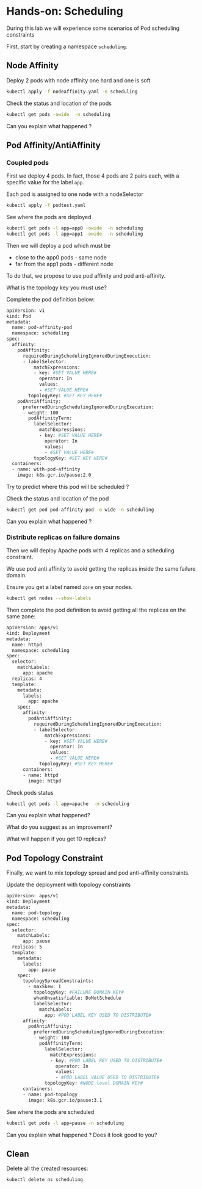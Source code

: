 # Hands-on: Scheduling

During this lab we will experience some scenarios of Pod scheduling constraints

First, start by creating a namespace `scheduling`.
## Node Affinity

Deploy 2 pods with node affinity one hard and one is soft
```sh
kubectl apply -f nodeaffinity.yaml -n scheduling
```

Check the status and location of the pods

```sh
kubectl get pods -owide  -n scheduling
```

Can you explain what happened ?

## Pod Affinity/AntiAffinity 

### Coupled pods

First we deploy 4 pods. In fact, those 4 pods are  2 pairs each, with a specific value for the label `app`.

Each pod is assigned to one node with a nodeSelector
```sh
kubectl apply -f podtest.yaml
```

See where the pods are deployed
```sh
kubectl get pods -l app=app0 -owide  -n scheduling
kubectl get pods -l app=app1 -owide  -n scheduling
```

Then we will deploy a pod which must be 
* close to the app0 pods - same node
* far from the app1 pods - different node

To do that, we propose to use pod affinity and pod anti-affinity.

What is the topology key you must use?

Complete the pod definition below:
```sh
apiVersion: v1
kind: Pod
metadata:
  name: pod-affinity-pod
  namespace: scheduling
spec:
  affinity:
    podAffinity:
      requiredDuringSchedulingIgnoredDuringExecution:
      - labelSelector:
          matchExpressions:
          - key: #SET VALUE HERE#
            operator: In
            values:
            - #SET VALUE HERE#
        topologyKey: #SET KEY HERE#
    podAntiAffinity:
      preferredDuringSchedulingIgnoredDuringExecution:
      - weight: 100
        podAffinityTerm:
          labelSelector:
            matchExpressions:
            - key: #SET VALUE HERE#
              operator: In
              values:
              - #SET VALUE HERE#
          topologyKey: #SET KEY HERE#
  containers:
  - name: with-pod-affinity
    image: k8s.gcr.io/pause:2.0
```

Try to predict where this pod will be scheduled ?

Check the status and location of the pod

```sh
kubectl get pod pod-affinity-pod -o wide -n scheduling
```

Can you explain what happened ?

### Distribute replicas on failure domains

Then we will deploy Apache pods with 4 replicas and a scheduling constraint.

We use pod anti affinity to avoid getting the replicas inside the same failure domain.

Ensure you get a label named `zone` on your nodes.
```sh
kubectl get nodes --show-labels
```

Then complete the pod definition to avoid getting all the replicas on the same zone:
```sh
apiVersion: apps/v1
kind: Deployment
metadata:
  name: httpd
  namespace: scheduling
spec:
  selector:
    matchLabels:
      app: apache
  replicas: 4
  template:
    metadata:
      labels:
        app: apache
    spec:
      affinity:
        podAntiAffinity:
          requiredDuringSchedulingIgnoredDuringExecution:
          - labelSelector:
              matchExpressions:
              - key: #SET VALUE HERE#
                operator: In
                values:
                - #SET VALUE HERE#
            topologyKey: #SET KEY HERE#
      containers:
      - name: httpd
        image: httpd
```
Check pods status

```sh
kubectl get pods -l app=apache  -n scheduling
```
Can you explain what happened?

What do you suggest as an improvement?

What will happen if you get 10 replicas?

## Pod Topology Constraint

Finally, we want to mix topology spread and pod anti-affinity constraints.

Update the deployment with topology constraints 

```sh
apiVersion: apps/v1
kind: Deployment
metadata:
  name: pod-topology
  namespace: scheduling
spec:
  selector:
    matchLabels:
      app: pause
  replicas: 5
  template:
    metadata:
      labels:
        app: pause
    spec:
      topologySpreadConstraints:
        - maxSkew: 1
          topologyKey: #FAILURE DOMAIN KEY#
          whenUnsatisfiable: DoNotSchedule
          labelSelector:
            matchLabels:
              app: #POD LABEL KEY USED TO DISTRIBUTE#      
      affinity:
        podAntiAffinity:
          preferredDuringSchedulingIgnoredDuringExecution:
          - weight: 100
            podAffinityTerm:
              labelSelector:
                matchExpressions:
                - key: #POD LABEL KEY USED TO DISTRIBUTE#      
                  operator: In
                  values:
                  - #POD LABEL VALUE USED TO DISTRIBUTE#      
              topologyKey: #NODE level DOMAIN KEY#
      containers:
      - name: pod-topology
        image: k8s.gcr.io/pause:3.1
```


See where the pods are scheduled
```sh
kubectl get pods -l app=pause -n scheduling
```

Can you explain what happened ?
Does it look good to you?

## Clean

Delete all the created resources:
```sh
kubectl delete ns scheduling
```
